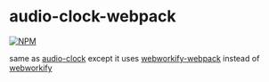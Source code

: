 # audio-clock-webpack

[![NPM](https://nodei.co/npm/audio-clock-webpack.png?downloads=true)](https://npmjs.org/package/audio-clock-webpack)

same as [audio-clock](https://npmjs.org/package/audio-clock) except it
uses
[webworkify-webpack](https://github.com/borisirota/webworkify-webpack)
instead of [webworkify](https://github.com/substack/webworkify)
